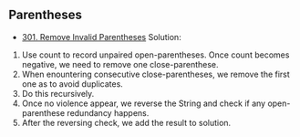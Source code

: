 ## Parentheses
- [301. Remove Invalid Parentheses](https://leetcode.com/problems/remove-invalid-parentheses/)
Solution:

1. Use count to record unpaired open-parentheses. Once count becomes negative, we need to remove one close-parenthese.
2. When enountering consecutive close-parentheses, we remove the first one as to avoid duplicates.
3. Do this recursively.
4. Once no violence appear, we reverse the String and check if any open-parenthese redundancy happens.
5. After the reversing check, we add the result to solution.
